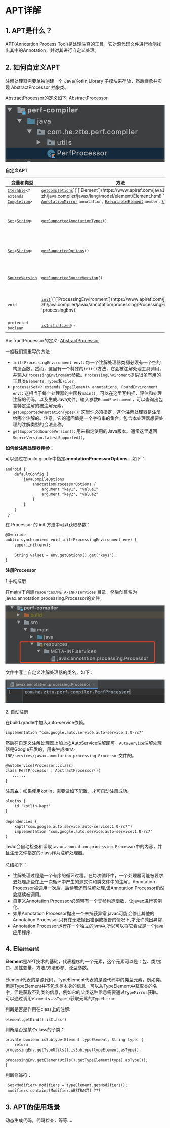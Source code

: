 # APT详解

## 1. APT是什么？

APT(Annotation Process Tool)是处理注释的工具，它对源代码文件进行检测找出其中的Annotation，并对其进行自定义处理。

## 2. 如何自定义APT

注解处理器需要单独创建一个 Java/Kotlin Library 子模块来存放，然后继承并实现 AbstractProcessor 抽象类。

AbstractProcessor的定义如下:  [AbstractProcessor](https://docs.oracle.com/javase/8/docs/api/javax/annotation/processing/AbstractProcessor.html)&#x20;

![](<../../.gitbook/assets/image (208).png>)

**自定义APT**

| 变量和类型                                                                                                                                                                                                      | 方法                                                                                                                                                                                                                                                                                                                                                                                                                                                                                                                                                                                                                                                                                                                                                        | 描述                                                                                                                                                                                                      |
| ---------------------------------------------------------------------------------------------------------------------------------------------------------------------------------------------------------- | --------------------------------------------------------------------------------------------------------------------------------------------------------------------------------------------------------------------------------------------------------------------------------------------------------------------------------------------------------------------------------------------------------------------------------------------------------------------------------------------------------------------------------------------------------------------------------------------------------------------------------------------------------------------------------------------------------------------------------------------------------- | ------------------------------------------------------------------------------------------------------------------------------------------------------------------------------------------------------- |
| [`Iterable`](https://www.apiref.com/java11-zh/java.base/java/lang/Iterable.html)`<? extends` [`Completion`](https://www.apiref.com/java11-zh/java.compiler/javax/annotation/processing/Completion.html)`>` | [`getCompletions`](https://www.apiref.com/java11-zh/java.compiler/javax/annotation/processing/AbstractProcessor.html#getCompletions\(javax.lang.model.element.Element,javax.lang.model.element.AnnotationMirror,javax.lang.model.element.ExecutableElement,java.lang.String\))`​(`[`Element`](https://www.apiref.com/java11-zh/java.compiler/javax/lang/model/element/Element.html) `element,` [`AnnotationMirror`](https://www.apiref.com/java11-zh/java.compiler/javax/lang/model/element/AnnotationMirror.html) `annotation,` [`ExecutableElement`](https://www.apiref.com/java11-zh/java.compiler/javax/lang/model/element/ExecutableElement.html) `member,` [`String`](https://www.apiref.com/java11-zh/java.base/java/lang/String.html) `userText)` | 返回一个空的迭代完成。                                                                                                                                                                                             |
| [`Set`](https://www.apiref.com/java11-zh/java.base/java/util/Set.html)`<`[`String`](https://www.apiref.com/java11-zh/java.base/java/lang/String.html)`>`                                                   | [`getSupportedAnnotationTypes`](https://www.apiref.com/java11-zh/java.compiler/javax/annotation/processing/AbstractProcessor.html#getSupportedAnnotationTypes\(\))`()`                                                                                                                                                                                                                                                                                                                                                                                                                                                                                                                                                                                    | 如果处理器类使用[`SupportedAnnotationTypes`进行](https://www.apiref.com/java11-zh/java.compiler/javax/annotation/processing/SupportedAnnotationTypes.html)批注，则返回与注释具有相同字符串集的不可修改集。                                |
| [`Set`](https://www.apiref.com/java11-zh/java.base/java/util/Set.html)`<`[`String`](https://www.apiref.com/java11-zh/java.base/java/lang/String.html)`>`                                                   | [`getSupportedOptions`](https://www.apiref.com/java11-zh/java.compiler/javax/annotation/processing/AbstractProcessor.html#getSupportedOptions\(\))`()`                                                                                                                                                                                                                                                                                                                                                                                                                                                                                                                                                                                                    | 如果处理器类使用[`SupportedOptions`进行](https://www.apiref.com/java11-zh/java.compiler/javax/annotation/processing/SupportedOptions.html)批注，则返回具有与批注相同的字符串集的不可修改集。                                               |
| [`SourceVersion`](https://www.apiref.com/java11-zh/java.compiler/javax/lang/model/SourceVersion.html)                                                                                                      | [`getSupportedSourceVersion`](https://www.apiref.com/java11-zh/java.compiler/javax/annotation/processing/AbstractProcessor.html#getSupportedSourceVersion\(\))`()`                                                                                                                                                                                                                                                                                                                                                                                                                                                                                                                                                                                        | 如果处理器类使用[`SupportedSourceVersion`](https://www.apiref.com/java11-zh/java.compiler/javax/annotation/processing/SupportedSourceVersion.html)进行批注，请在批注中返回源版本。                                              |
| `void`                                                                                                                                                                                                     | [`init`](https://www.apiref.com/java11-zh/java.compiler/javax/annotation/processing/AbstractProcessor.html#init\(javax.annotation.processing.ProcessingEnvironment\))`​(`[`ProcessingEnvironment`](https://www.apiref.com/java11-zh/java.compiler/javax/annotation/processing/ProcessingEnvironment.html) `processingEnv)`                                                                                                                                                                                                                                                                                                                                                                                                                                | 通过将 `processingEnv`字段设置为 `processingEnv`参数的值，使用处理环境初始化处理器。                                                                                                                                              |
| `protected boolean`                                                                                                                                                                                        | [`isInitialized`](https://www.apiref.com/java11-zh/java.compiler/javax/annotation/processing/AbstractProcessor.html#isInitialized\(\))`()`                                                                                                                                                                                                                                                                                                                                                                                                                                                                                                                                                                                                                | 返回 `true`如果该对象已 [initialized](https://www.apiref.com/java11-zh/java.compiler/javax/annotation/processing/AbstractProcessor.html#init\(javax.annotation.processing.ProcessingEnvironment\)) ， `false`否则。 |

AbstractProcessor的定义:  [AbstractProcessor](https://docs.oracle.com/javase/8/docs/api/javax/annotation/processing/AbstractProcessor.html)&#x20;



一般我们需重写的方法：

* `init(ProcessingEnvironment env)`: 每一个注解处理器类都必须有一个空的构造函数。然而，这里有一个特殊的`init()`方法，它会被注解处理工具调用，并输入`ProcessingEnviroment`参数。`ProcessingEnviroment`提供很多有用的工具类`Elements`, `Types`和`Filer`。
* `process(Set<? extends TypeElement> annotations, RoundEnvironment env)`: 这相当于每个处理器的主函数`main()`。可以在这里写扫描、评估和处理注解的代码，以及生成Java文件。输入参数`RoundEnviroment`，可以查询出包含特定注解的被注解元素。
* `getSupportedAnnotationTypes()`: 这里你必须指定，这个注解处理器是注册给哪个注解的。注意，它的返回值是一个字符串的集合，包含本处理器想要处理的注解类型的合法全称。
* `getSupportedSourceVersion()`: 用来指定使用的Java版本。通常这里返回`SourceVersion.latestSupported()`。

**如何给注解处理器传参：**

可以通过在build.gradle中指定**annotationProcessorOptions**，如下：

```
android {
    defaultConfig {
        javaCompileOptions 
            annotationProcessorOptions {
                argument "key1", "value1"
                argument "key2", "value2"
            }
        }
    }
 }
```

在 Processor 的 init 方法中可以获取参数：

```
@Override
public synchronized void init(ProcessingEnvironment env) {
    super.init(env);

    String value1 = env.getOptions().get("key1");
}
```

**注册Processor**

1.手动注册

在main/下创建`resources/META-INF/services` 目录，然后创建名为javax.annotation.processing.Processor的文件。

![](<../../.gitbook/assets/image (94).png>)

文件中写上自定义注解处理器的类名，如下：

![](<../../.gitbook/assets/image (30).png>)

2\. 自动注册

在build.gradle中加入auto-service依赖。

```
implementation "com.google.auto.service:auto-service:1.0-rc7"
```

然后在自定义注解处理器上加上@AutoService注解即可。`AutoService`注解处理器是Google开发的，用来生成`META-INF/services/javax.annotation.processing.Processor`文件的。

```
@AutoService(Processor::class)
class PerfProcessor : AbstractProcessor(){
   ......
}
```

注意⚠️：如果使用kotlin，需要做如下配置，才可自动注册成功。

```
plugins {
    id 'kotlin-kapt'
}

dependencies {
    kapt("com.google.auto.service:auto-service:1.0-rc7")
    implementation "com.google.auto.service:auto-service:1.0-rc7"
}
```

javac会自动检查和读取`javax.annotation.processing.Processor`中的内容，并且注册文件指定的class作为注解处理器。\
\
总结如下：

* 注解处理过程是一个有序的循环过程。在每次循环中，一个处理器可能被要求去处理那些在上一次循环中产生的源文件和类文件中的注解。Annotation Processor被调用一次后，后续若还有注解处理,该Annotation Processor仍然会继续被调用。
* 自定义Annotation Processor必须带有一个无参构造函数，让javac进行实例化。
* 如果Annotation Processor抛出一个未捕获异常,javac可能会停止其他的Annotation Processor.只有在无法抛出错误或报告的情况下,才允许抛出异常.
* Annotation Processor运行在一个独立的jvm中,所以可以将它看成是一个java应用程序.

## **4. Element**

**Element**是APT技术的基础，代表程序的一个元素，这个元素可以是：包、类/接口、属性变量、方法/方法形参、泛型参数。\
\
Element代表的是源代码，TypeElement代表的是源代码中的类型元素，例如类。但是TypeElement并不包含类本身的信息，可以从TypeElement中获取类的名字，但是获取不到类的信息，例如它的父类这种信息需要通过`TypeMirror`获取。可以通过调用`elements.asType()`获取元素的`TypeMirror`

判断是否是作用在class上的注解:

```
element.getKind().isClass()
```

判断是否是某个class的子类：

```
private boolean isSubtype(Element typeElement, String type) {
    return processingEnv.getTypeUtils().isSubtype(typeElement.asType(),
            processingEnv.getElementUtils().getTypeElement(type).asType());
}
```

判断修饰符：

```
 Set<Modifier> modifiers = typeElement.getModifiers();
 modifiers.contains(Modifier.ABSTRACT) ???
```

## 3. APT的使用场景

动态生成代码，代码检查，等等....
